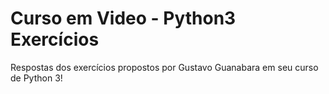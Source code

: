 # Curso em Video - Python3 Exercícios

 Respostas dos exercícios propostos por Gustavo Guanabara em seu curso de Python 3!
